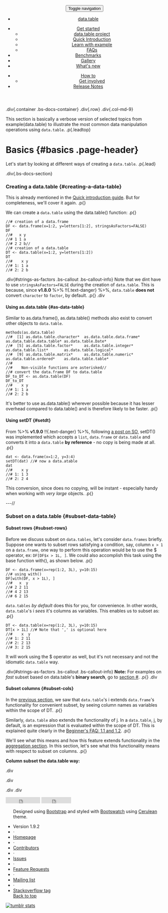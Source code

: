 <!-- <body> -->
<!-- Master nav - DO NOT TOUCH-->
<header>
<div class="navbar-default">
<button class="navbar-toggle" type="button" data-toggle="collapse" data-target="#navbar-main">
<span class="sr-only">Toggle navigation</span>
<span class="icon-bar"></span>
<span class="icon-bar"></span>
<span class="icon-bar"></span>
</button>
<nav class="collapse navbar-collapse bs-navbar-collapse" role="navigation">
<ul class="nav navbar-nav">
<li><a href="../"><span class="glyphicon glyphicon-home"></span> data.table</a>
</li>
</ul>
<ul class="nav navbar-nav navbar-left">
<li class="dropdown">
<a class="dropdown-toggle" data-toggle="dropdown" href="#" id="docs"><span class="glyphicon glyphicon-pencil"></span> Get started <span class="caret"></span></a>
<ul class="dropdown-menu" aria-labelledby="docs">
<li><a href="../about/">data.table project</a></li>
<li><a href="../intro/">Quick Introduction</a></li>
<li><a href="./">Learn with example</a></li>
<li><a href="../faq/">FAQs</a></li>
</ul>
</li>
<li><a href="../benchmarks/"><span class="glyphicon glyphicon-wrench"></span> Benchmarks</a></li>
<li><a href="../gallery/"><span class="glyphicon glyphicon-book"></span> Gallery</a></li>
<li><a href="../new/"><span class="glyphicon glyphicon-cog"></span> What's new</a></li>
</ul>
<ul class="nav navbar-nav navbar-right">
<li class="dropdown">
<a class="dropdown-toggle" data-toggle="dropdown" href="#" id="docs"><span class="glyphicon glyphicon-question-sign"></span> How to<span class="caret"></span></a>
<ul class="dropdown-menu" aria-labelledby="docs">
<li><a href="../get-involved/">Get involved</a></li>
</ul>
</li>
<li><a href="../notes/">Release Notes</a></li>
</ul>
</nav>
</div>
</header>

<!-- learn-by-example/index.html -->
<!-- ACTUAL CONTENT STARTS HERE -->
.div{.container .bs-docs-container}
.div{.row}
.div{.col-md-9}

This section is basically a verbose version of selected topics from <code4>example(data.table)</code4> to illustrate the most common data manipulation operations using `data.table`. .p{.leadtop}

# Basics {#basics .page-header}

Let's start by looking at different ways of creating a `data.table`. .p{.lead}

.div{.bs-docs-section}

### Creating a data.table {#creating-a-data-table}

This is already mentioned in the [Quick introduction guide](). But for completeness, we'll cover it again. .p{}

We can create a `data.table` using the <code4>data.table()</code4> function: .p{}

```{.r}
//# creation of a data.frame
DF <- data.frame(x=1:2, y=letters[1:2], stringsAsFactors=FALSE)
DF
//#   x y
//# 1 1 a
//# 2 2 b//
//# creation of a data.table
DT <- data.table(x=1:2, y=letters[1:2])
DT
//#    x y
//# 1: 1 a
//# 2: 2 b
```

.div{#strings-as-factors .bs-callout .bs-callout-info}
Note that we dint have to use `stringsAsFactors=FALSE` during the creation of `data.table`. This is because, since **v1.8.0** %>% !!{.text-danger} %>%, `data.table` **does not** convert `character` to `factor`, by default. .p{}
.div

#### Using as.data.table {#as-data-table}

Similar to <code4>as.data.frame()</code4>, <code4>as.data.table()</code4> methods also exist to convert other objects to `data.table`.

```{.r}
methods(as.data.table)
//#  [1] as.data.table.character*  as.data.table.data.frame* as.data.table.data.table* as.data.table.Date*      
//#  [5] as.data.table.factor*     as.data.table.integer*    as.data.table.list*       as.data.table.logical*   
//#  [9] as.data.table.matrix*     as.data.table.numeric*    as.data.table.ordered*    as.data.table.table*     
//#
//#    Non-visible functions are asterisked//
//# convert the data.frame DF to data.table
DF_to_DT <- as.data.table(DF)
DF_to_DT
//#    x y
//# 1: 1 a
//# 2: 2 b
```
It's better to use <code4>as.data.table()</code4> wherever possible because it has lesser overhead compared to <code4>data.table()</code4> and is therefore likely to be faster. .p{}

#### Using setDT {#setdt}

From %>% **v1.9.0** !!{.text-danger} %>%, following [a post on SO](http://stackoverflow.com/questions/20345022/convert-a-data-frame-to-a-data-table-without-copy), <code4>setDT()</code4> was implemented which accepts a `list`, `data.frame`  or `data.table` and converts it into a `data.table` **by reference** - no copy is being made at all. .p{}

```{.r}
dat <- data.frame(x=1:2, y=3:4)
setDT(dat) //# now a data.atable
dat
//#    x y
//# 1: 1 3
//# 2: 2 4
```
This conversion, since does no copying, will be instant - especially handy when working with *very large* objects. .p{}

---//

### Subset on a data.table {#subset-data-table}

#### Subset  rows {#subset-rows}

Before we discuss subset on `data.tables`, let's consider `data.frames` briefly. Suppose one wants to subset rows satisfying a condition, say, column `x > 1` on a `data.frame`, one way to perform this operation would be to use the <code4>\$</code4> operator, ex: `DF[DF$x > 1L, ]`. We could also accomplish this task using the base function <code4>with()</code4>, as shown below. .p{}

```{.r}
DF <- data.frame(x=rep(1:2, 3L), y=10:15)
//# using with()
DF[with(DF, x > 1L), ]
//#   x  y
//# 2 2 11
//# 4 2 13
//# 6 2 15
```
`data.tables` *by default* does this for you, for convenience. In other words, `data.table`'s <code4>i</code4> *sees* it's columns as variables. This enables us to subset as: .p{}

```{.r}
DT <- data.table(x=rep(1:2, 3L), y=10:15)
DT[x > 1L] //# Note that ',' is optional here
//#    x  y
//# 1: 2 11
//# 2: 2 13
//# 3: 2 15
```
It will work using the <code4>\$</code4> operator as well, but it's not necessary and not the idiomatic `data.table` way. 

.div{#strings-as-factors .bs-callout .bs-callout-info}
**Note:** For examples on *fast* subset based on data.table's **binary search**, go to [section #](). .p{}
.div

#### Subset  columns {#subset-cols}

In the [previous section](#subset-rows), we saw that `data.table`'s <code4>i</code4> extends `data.frame`'s functionality for convenient subset, by seeing column names as variables within the scope of DT. .p{}

Similarly, `data.table` also extends the functionality of <code4>j</code4>. In a `data.table`, <code4>j</code4>, by default, is <code2>an expression</code2> that is evaluated within the scope of DT. This is explained quite clearly in the [Beginner's FAQ: 1.1 and 1.2](). .p{}

We'll see what this means and how this feature extends functionality in the [aggregation section](). In this section, let's see what this functionality means with respect to subset on columns. .p{}

**Column subset the data.table way:**

.div

.div 
<!-- col-md-9 -->

.div
.div

<!-- FOOTER - YOU WOULDNT HAVE TO MODIFY THIS PART -->
<footer class="bs-footer" role="contentinfo">

<div class="container">

<iframe src="http://ghbtns.com/github-btn.html?user=Rdatatable&repo=data.table&type=watch&count=true"
allowtransparency="true" frameborder="0" scrolling="0" width="110" height="20"></iframe>

<iframe src="http://ghbtns.com/github-btn.html?user=Rdatatable&repo=data.table&type=fork&count=true"
allowtransparency="true" frameborder="0" scrolling="0" width="95" height="20"></iframe>


<div class="footer-links">
<ul class="footer-links muted">
<p>Designed using <a href="http://getbootstrap.com">Bootstrap</a> and styled with <a href="http://bootswatch.com/">Bootswatch</a> using <a href="http://bootswatch.com/cerulean">Cerulean</a> theme.</p>
<li>Version 1.9.2</li>
<li>&middot;</li>
<li><a href="https://github.com/Rdatatable/data.table">Homepage</a></li>
<li>&middot;</li>
<li><a href="https://github.com/Rdatatable/data.table/graphs/contributors">Contributors</a></li>
<li>&middot;</li>
<li><a href="https://github.com/Rdatatable/data.table/issues?direction=desc&labels=bug&sort=updated&state=open">Issues</a></li>
<li>&middot;</li>
<li><a href="https://github.com/Rdatatable/data.table/issues?direction=desc&labels=feature+request&page=1&sort=updated&state=open">Feature Requests</a></li>
<li>&middot;</li>
<li><a href="https://r-forge.r-project.org/mail/?group_id=240">Mailing list</a></li>
<li>&middot;</li>
<li><a href="http://stackoverflow.com/questions/tagged/r+data.table">Stackoverflow tag</a></li>
<span class="pull-right"><a href="#top">Back to top</a></span>
</ul>
</footer>

<script src="https://code.jquery.com/jquery.js"></script>
<script src="../js/waypoints.js"></script>
<script src="../js/bootstrap.min.js"></script>
<script src="../js/docs.min.js"></script>

<!-- Start of StatCounter Code -->
<script type="text/javascript">
var sc_project=6237851;
var sc_invisible=1;
var sc_security="518c93ca";
</script>

<script type="text/javascript" src="http://www.statcounter.com/counter/counter.js"></script>
<noscript>
<div class="statcounter">
<a title="tumblr stats" href="http://statcounter.com/tumblr/" >
<img class="statcounter" src="http://c.statcounter.com/6237851/0/518c93ca/1/" alt="tumblr stats" ></a>
</div>
</noscript>
<!-- End of StatCounter Code -->

</body>
</html>
